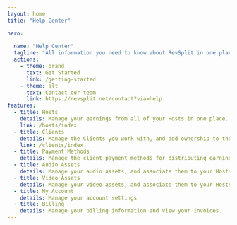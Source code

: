 ```yaml
---
layout: home
title: "Help Center"

hero:
  
  name: "Help Center"
  tagline: "All information you need to know about RevSplit in one place."
  actions:
    - theme: brand
      text: Get Started
      link: /getting-started
    - theme: alt
      text: Contact our team
      link: https://revsplit.net/contact?via=help
features:
  - title: Hosts
    details: Manage your earnings from all of your Hosts in one place.
    link: /hosts/index
  - title: Clients
    details: Manage the Clients you work with, and add ownership to their accounts.
    link: /clients/index
  - title: Payment Methods
    details: Manage the client payment methods for distributing earnings.
  - title: Audio Assets
    details: Manage your audio assets, and associate them to your Hosts.
  - title: Video Assets
    details: Manage your video assets, and associate them to your Hosts.
  - title: My Account
    details: Manage your account settings
  - title: Billing
    details: Manage your billing information and view your invoices.
---
```


